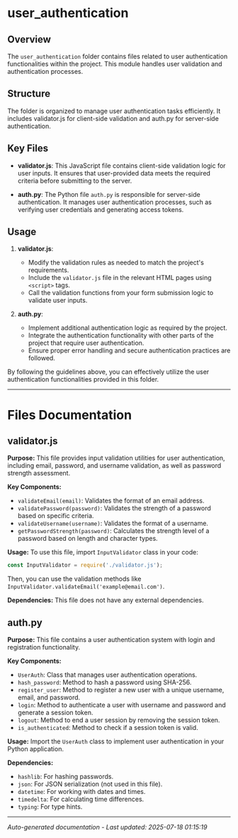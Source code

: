 # user_authentication

## Overview
The `user_authentication` folder contains files related to user authentication functionalities within the project. This module handles user validation and authentication processes.

## Structure
The folder is organized to manage user authentication tasks efficiently. It includes validator.js for client-side validation and auth.py for server-side authentication.

## Key Files
- **validator.js**: This JavaScript file contains client-side validation logic for user inputs. It ensures that user-provided data meets the required criteria before submitting to the server.
  
- **auth.py**: The Python file `auth.py` is responsible for server-side authentication. It manages user authentication processes, such as verifying user credentials and generating access tokens.

## Usage
1. **validator.js**:
   - Modify the validation rules as needed to match the project's requirements.
   - Include the `validator.js` file in the relevant HTML pages using `<script>` tags.
   - Call the validation functions from your form submission logic to validate user inputs.

2. **auth.py**:
   - Implement additional authentication logic as required by the project.
   - Integrate the authentication functionality with other parts of the project that require user authentication.
   - Ensure proper error handling and secure authentication practices are followed.

By following the guidelines above, you can effectively utilize the user authentication functionalities provided in this folder.

---

# Files Documentation

## validator.js

**Purpose:** This file provides input validation utilities for user authentication, including email, password, and username validation, as well as password strength assessment.

**Key Components:**
- `validateEmail(email)`: Validates the format of an email address.
- `validatePassword(password)`: Validates the strength of a password based on specific criteria.
- `validateUsername(username)`: Validates the format of a username.
- `getPasswordStrength(password)`: Calculates the strength level of a password based on length and character types.

**Usage:** To use this file, import `InputValidator` class in your code:
```javascript
const InputValidator = require('./validator.js');
```
Then, you can use the validation methods like `InputValidator.validateEmail('example@email.com')`.

**Dependencies:** This file does not have any external dependencies.

## auth.py

**Purpose:** This file contains a user authentication system with login and registration functionality.

**Key Components:**
- `UserAuth`: Class that manages user authentication operations.
- `hash_password`: Method to hash a password using SHA-256.
- `register_user`: Method to register a new user with a unique username, email, and password.
- `login`: Method to authenticate a user with username and password and generate a session token.
- `logout`: Method to end a user session by removing the session token.
- `is_authenticated`: Method to check if a session token is valid.

**Usage:** Import the `UserAuth` class to implement user authentication in your Python application.

**Dependencies:**
- `hashlib`: For hashing passwords.
- `json`: For JSON serialization (not used in this file).
- `datetime`: For working with dates and times.
- `timedelta`: For calculating time differences.
- `typing`: For type hints.

---
*Auto-generated documentation - Last updated: 2025-07-18 01:15:19*
